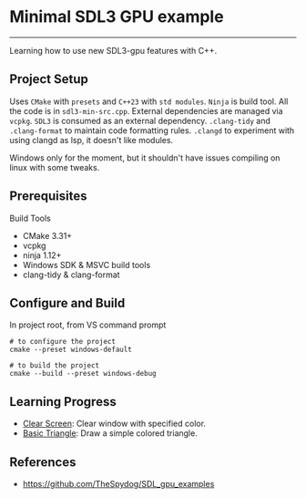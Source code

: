# Minimal SDL3 GPU example
---

Learning how to use new SDL3-gpu features with C++.

## Project Setup
Uses `CMake` with `presets` and `C++23` with `std modules`. `Ninja` is build tool.
All the code is in `sdl3-min-src.cpp`.
External dependencies are managed via `vcpkg`. `SDL3` is consumed as an external dependency.
`.clang-tidy` and `.clang-format` to maintain code formatting rules.
`.clangd` to experiment with using clangd as lsp, it doesn't like modules.

Windows only for the moment, but it shouldn't have issues compiling on linux with some tweaks.

## Prerequisites
Build Tools
- CMake 3.31+
- vcpkg
- ninja 1.12+
- Windows SDK & MSVC build tools
- clang-tidy & clang-format


## Configure and Build
In project root, from VS command prompt
```shell
# to configure the project
cmake --preset windows-default

# to build the project
cmake --build --preset windows-debug
```

## Learning Progress
- [Clear Screen](https://github.com/Roy-Fokker/sdl3-gpu-minimal/tree/0-clear-screen): Clear window with specified color.
- [Basic Triangle](#): Draw a simple colored triangle.

## References
- <https://github.com/TheSpydog/SDL_gpu_examples>